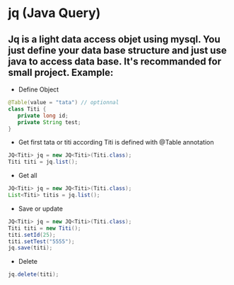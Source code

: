jq (Java Query)
==
Jq is a light data access objet using mysql. You just define your data base structure and just use java to access data base. It's recommanded for small project.
Example:
--

- Define Object
```java
@Table(value = "tata") // optionnal 
class Titi {
   private long id;
   private String test;
}
```


- Get first tata or titi according Titi is defined with @Table annotation
```java
JQ<Titi> jq = new JQ<Titi>(Titi.class);
Titi titi = jq.list();
```

- Get all 
```java
JQ<Titi> jq = new JQ<Titi>(Titi.class);
List<Titi> titis = jq.list();
```
- Save or update
```java
JQ<Titi> jq = new JQ<Titi>(Titi.class);
Titi titi = new Titi();
titi.setId(25);
titi.setTest("5555");
jq.save(titi);
```

- Delete
```java
jq.delete(titi);
```
